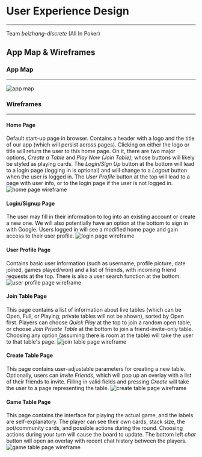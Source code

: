 # User Experience Design
---
Team *beizhang-discrete* (All In Poker)

## App Map & Wireframes

### App Map
---
![app map](./app-map.png)

### Wireframes
---
#### Home Page
Default start-up page in browser. Contains a header with a logo and the title of our app (which will persist across pages). Clicking on either the logo or title will return the user to this home page. On it, there are two major options, *Create a Table* and *Play Now (Join Table)*, whose buttons will likely be styled as playing cards. The *Login/Sign Up* button at the bottom will lead to a login page (logging in is optional) and will change to a *Logout* button when the user is logged in. The *User Profile* button at the top will lead to a page with user info, or to the login page if the user is not logged in.
![home page wireframe](./ux-design/wireframe_home-page.png)

#### Login/Signup Page
The user may fill in their information to log into an existing account or create a new one. We will also potentially have an option at the bottom to sign in with Google. Users logged in will see a modified home page and gain access to their user profile.
![login page wireframe](./ux-design/wireframe_login-page.png)

#### User Profile Page
Contains basic user information (such as username, profile picture, date joined, games played/won) and a list of friends, with incoming friend requests at the top. There is also a user search function at the bottom. 
![user profile page wireframe](./ux-design/wireframe_user-profile-page.png)

#### Join Table Page
This page contains a list of information about live tables (which can be Open, Full, or Playing; private tables will not be shown), sorted by Open first. Players can choose *Quick Play* at the top to join a random open table, or choose *Join Private Table* at the bottom to join a friend-invite-only table. Choosing any option (assuming there is room at the table) will take the user to that table's page.
![join table page wireframe](./ux-design/wireframe_join-table-page.png)

#### Create Table Page
This page contains user-adjustable parameters for creating a new table. Optionally, users can *Invite Friends*, which will pop up an overlay with a list of their friends to invite. Filling in valid fields and pressing *Create* will take the user to a page representing the table.
![create table page wireframe](./ux-design/wireframe_create-table-page.png)

#### Game Table Page
This page contains the interface for playing the actual game, and the labels are self-explanatory. The player can see their own cards, stack size, the pot/community cards, and possible actions during the round. Choosing actions during your turn will cause the board to update. The bottom left *chat* button will open an overlay with recent chat history between the players.
![game table page wireframe](./ux-design/wireframe_table-page.png)

